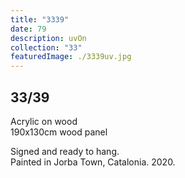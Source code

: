 ```yaml
---
title: "3339"
date: 79
description: uvOn
collection: "33"
featuredImage: ./3339uv.jpg
---
```


## 33/39

Acrylic on wood<br/>
190x130cm wood panel

Signed and ready to hang.<br/>
Painted in Jorba Town, Catalonia. 2020.